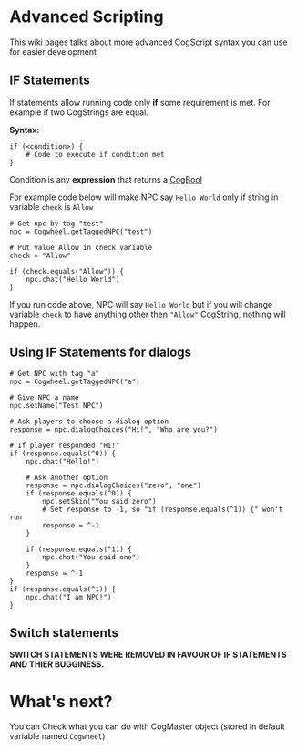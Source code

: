 # Advanced Scripting
This wiki pages talks about more advanced CogScript syntax you can use for easier development

## IF Statements
If statements allow running code only **if** some requirement is met. For example if two CogStrings are equal.

**Syntax:**
```
if (<condition>) {
    # Code to execute if condition met
}
```

Condition is any **expression** that returns a [CogBool](https://storyanvil.github.io/wiki/wiki.html?p=wiki/projects/cogwheel/specs/cogbool.sa.json)

For example code below will make NPC say `Hello World` only if string in variable `check` is `Allow`
```
# Get npc by tag "test"
npc = Cogwheel.getTaggedNPC("test")

# Put value Allow in check variable
check = "Allow"

if (check.equals("Allow")) {
    npc.chat("Hello World")
}
```
If you run code above, NPC will say `Hello World` but if you will change variable `check` to have anything other then `"Allow"` CogString, nothing will happen.

## Using IF Statements for dialogs
```
# Get NPC with tag "a"
npc = Cogwheel.getTaggedNPC("a")

# Give NPC a name
npc.setName("Test NPC")

# Ask players to choose a dialog option
response = npc.dialogChoices("Hi!", "Who are you?")

# If player responded "Hi!"
if (response.equals(^0)) {
    npc.chat("Hello!")

    # Ask another option
    response = npc.dialogChoices("zero", "one")
    if (response.equals(^0)) {
        npc.setSkin("You said zero")
        # Set response to -1, so "if (response.equals(^1)) {" won't run
        response = ^-1
    }

    if (response.equals(^1)) {
        npc.chat("You said one")
    }
    response = ^-1
}
if (response.equals(^1)) {
    npc.chat("I am NPC!")
}
```

## Switch statements
**SWITCH STATEMENTS WERE REMOVED IN FAVOUR OF IF STATEMENTS AND THIER BUGGINESS.**

# What's next?
You can <a onclick="$story.to('/wiki/wiki.html?p=wiki/projects/cogwheel/specs/cogmaster.sa.json')">Check what you can do with CogMaster object (stored in default variable named `Cogwheel`)</a>